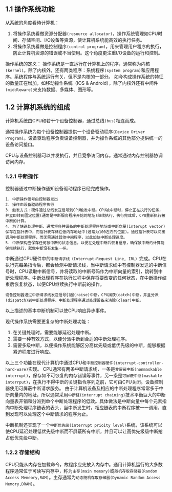 ## 1.1 操作系统功能
从系统的角度看待计算机：
1. 将操作系统看做资源分配器`(resource allocator)`，操作系统管理如CPU时间、存储空间、I/O设备等资源，使计算机系统能高效的执行任务。
2. 将操作系统看做是控制程序`(control program)`，用来管理用户程序的执行，防止计算机资源的错误或不当使用。这个角度更注重I/O设备的运行和控制。     

操作系统的定义：
操作系统是一直运行在计算机上的程序，通常称为内核`(kernel)`。除了内核外，还有两类程序：系统程序`(system program)`和应用程序。系统程序与系统运行有关，但不是内核的一部分。
如今构成操作系统的特征的数量正在增加，如移动操作系统（IOS & Android），除了内核外还有中间件`(middleware)`来支持数据、多媒体、图形等。
## 1.2 计算机系统的组成
计算机系统由CPU和若干个设备控制器，通过总线`(bus)`相连而成。    

通常操作系统为每个设备控制器提供一个设备驱动程序`(Device Driver Program)`。设备驱动程序负责设备控制器，并为操作系统的其他部分提供统一的设备访问接口。     

CPU与设备控制器可以并发执行，并且竞争访问内存。通常通过内存控制器协调访问内存。
### 1.2.1 中断操作
控制器通过中断操作通知设备驱动程序已经完成操作。
```
1. 中断操作信号由控制器发出
2. 操作由设备驱动程序执行
3. 触发方式：硬件通过总线发送信号到CPU触发中断。CPU被中断时，停止正在执行的任务，并立即转到固定位置(通常是中断服务程序开始的地址)继续执行，执行完成后，CPU重新执行被中断的计算。
4. 为了快速处理中断，通常将各种设备的中断处理程序地址或中断向量(interupt vector)保存在指针表中，而指针表存储在低内存地址中(通常为100左右的位置)。通过指针表可以间接调用中断处理程序，而无需通过其他中间程序，以此加快中断处理速度。
5. 中断架构应保存任何被中断的状态信息，以便在处理中断后恢复信息，确保被中断的计算能够继续执行，就像中断没有发生一样。
```
    
中断通过CPU硬件中的`中断请求线（Interrupt-Request Line, IRL）`完成。CPU在执行完每条指令后，都会检测中断请求线，当中断请求线中有控制器发送的中断信号时，CPU读取中断信号，并将读取的中断号码作为中断向量的索引，跳转到中断处理程序。中断处理程序在执行过程中保存将要改变的任何状态，在中断操作结束后恢复状态，以便CPU继续执行中断前的操作。
```
设备控制器通过中断请求线发送信号引起(raise)中断，CPU捕获(catch)中断，并且分派(dispatch)到中断处理程序，中断处理程序通过处理设备来清除(clear)中断。
```
以上描述的基本中断机制可以使CPU响应异步事件。
    
现代操作系统需要更复杂的中断处理功能：
1. 在关键处理时，需要能够延迟处理中断。
2. 需要一种有效方式，以便分派中断到合适的中断处理程序。
3. 需要多级中断，以便操作系统能够区分高优先级或低优先级的中断，能够根据紧迫程度进行响应。
     
以上三个功能在现代计算机中通过CPU和`中断控制器硬件(interrupt-controller-hard-ware)`实现。
CPU通常有两条中断请求线，一条是`非屏蔽中断(nonmaskable interrupt)`，保存如不可恢复的内存错误等事件，另一条是`可屏蔽中断(maskable interrput)`，在执行不得中断的关键指令序列之前，它可由CPU关闭。设备控制器使用可屏蔽中断请求服务。
由于计算机设备及相应的中断处理程序常常多于中断向量内的地址，所以通常采用`中断链(interrupt chaining)`技术平衡巨大的中断向量表开销和分派到单个中断处理程序的低效。具体做法是中断向量中每个元素指向中断处理程序链表的表头，当中断发生时，相应链表的中断程序被一一调用，直到发现可以处理这个中断请求的程序为止。    

中断机制还实现了一个`中断优先级(interrupt prioity level)`系统，该系统可以使CPU延迟处理低优先级中断而不屏蔽所有中断，并且可以让高优先级级中断抢占低优先级中断。

### 1.2.2 存储结构

CPU只能从内存在加载命令，故程序应先放入内存中。通用计算机运行的大多数程序通常位于可读写内存中，称为`主存(main memory)`或`随机存取存储器(Random Access Memeory,RAM)`。主存通常为`动态随机存取存储器(Dynamic Random Access Memory,DRAM)`。